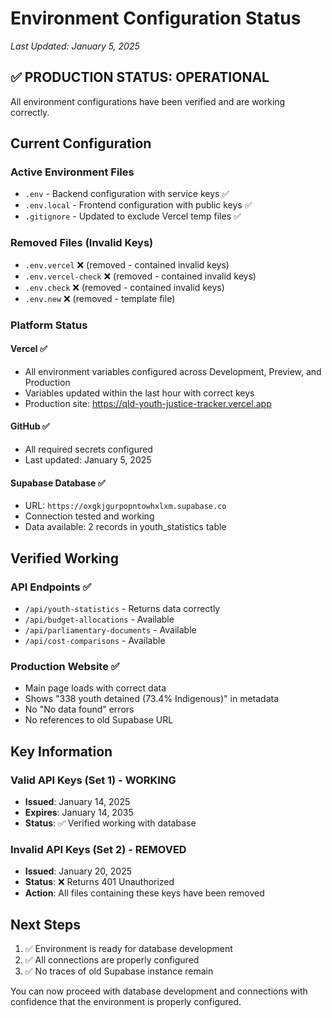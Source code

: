# Environment Configuration Status
*Last Updated: January 5, 2025*

## ✅ PRODUCTION STATUS: OPERATIONAL

All environment configurations have been verified and are working correctly.

## Current Configuration

### Active Environment Files
- `.env` - Backend configuration with service keys ✅
- `.env.local` - Frontend configuration with public keys ✅
- `.gitignore` - Updated to exclude Vercel temp files ✅

### Removed Files (Invalid Keys)
- `.env.vercel` ❌ (removed - contained invalid keys)
- `.env.vercel-check` ❌ (removed - contained invalid keys)
- `.env.check` ❌ (removed - contained invalid keys)
- `.env.new` ❌ (removed - template file)

### Platform Status

#### Vercel ✅
- All environment variables configured across Development, Preview, and Production
- Variables updated within the last hour with correct keys
- Production site: https://qld-youth-justice-tracker.vercel.app

#### GitHub ✅
- All required secrets configured
- Last updated: January 5, 2025

#### Supabase Database ✅
- URL: `https://oxgkjgurpopntowhxlxm.supabase.co`
- Connection tested and working
- Data available: 2 records in youth_statistics table

## Verified Working

### API Endpoints ✅
- `/api/youth-statistics` - Returns data correctly
- `/api/budget-allocations` - Available
- `/api/parliamentary-documents` - Available
- `/api/cost-comparisons` - Available

### Production Website ✅
- Main page loads with correct data
- Shows "338 youth detained (73.4% Indigenous)" in metadata
- No "No data found" errors
- No references to old Supabase URL

## Key Information

### Valid API Keys (Set 1) - WORKING
- **Issued**: January 14, 2025
- **Expires**: January 14, 2035
- **Status**: ✅ Verified working with database

### Invalid API Keys (Set 2) - REMOVED
- **Issued**: January 20, 2025
- **Status**: ❌ Returns 401 Unauthorized
- **Action**: All files containing these keys have been removed

## Next Steps

1. ✅ Environment is ready for database development
2. ✅ All connections are properly configured
3. ✅ No traces of old Supabase instance remain

You can now proceed with database development and connections with confidence that the environment is properly configured.